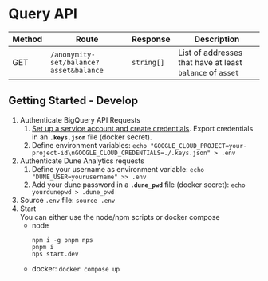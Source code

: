 # Query API

| Method | Route                                  | Response   | Description                                               |
|--------|----------------------------------------|------------|-----------------------------------------------------------|
| GET    | `/anonymity-set/balance?asset&balance` | `string[]` | List of addresses that have at least `balance` of `asset` |


## Getting Started - Develop
1. Authenticate BigQuery API Requests  
   1. [Set up a service account and create credentials](https://codelabs.developers.google.com/codelabs/cloud-bigquery-nodejs#3). Export credentials in an **`.keys.json`** file (docker secret). 
   2. Define environment variables: `echo "GOOGLE_CLOUD_PROJECT=your-project-id\nGOOGLE_CLOUD_CREDENTIALS=./.keys.json" > .env`
2. Authenticate Dune Analytics requests
   1. Define your username as environment variable: `echo "DUNE_USER=yourusername" >> .env` 
   2. Add your dune password in a **`.dune_pwd`** file (docker secret): `echo yourdunepwd > .dune_pwd`
3. Source `.env` file: `source .env`
4. Start  
  You can either use the node/npm scripts or docker compose
    - node
      ```commandline
      npm i -g pnpm nps
      pnpm i
      nps start.dev
      ``` 
    - docker: `docker compose up`